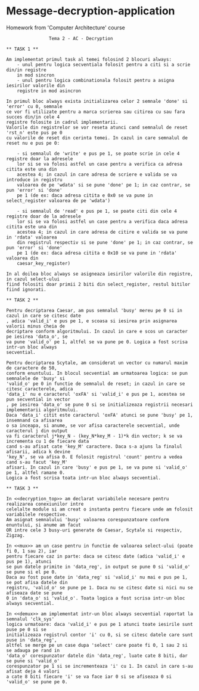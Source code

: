# Message-decryption-application

Homework from 'Computer Architecture' course

					Tema 2 - AC - Decryption

	** TASK 1 **

	Am implementat primul task al temei folosind 2 blocuri always:
		- unul pentru logica secventiala folosit pentru a citi si a scrie din/in registre
		in mod sincron
		- unul pentru logica combinationala folosit pentru a asigna iesirilor valorile din
		registre in mod asincron

	In primul bloc always exista initializarea celor 2 semnale 'done' si 'error' cu 0, semnale
	ce vor fi utilizate pentru a marca scrierea sau citirea cu sau fara succes din/in cele 4 
	registre folosite in cadrul implementarii.
	Valorile din registrelor se vor reseta atunci cand semnalul de reset 'rst_n' este pus pe 0
	cu valorile de reset din cerinta temei. In cazul in care semnalul de reset nu e pus pe 0:

		- si semnalul de 'write' e pus pe 1, se poate scrie in cele 4 registre doar la adresele
		lor si se va folosi astfel un case pentru a verifica ca adresa citita este una din 
		acestea 4; in cazul in care adresa de scriere e valida se va introduce in registru
		valoarea de pe 'wdata' si se pune 'done' pe 1; in caz contrar, se pun 'error' si 'done'
		pe 1 (de ex: daca adresa citita e 0x0 se va pune in select_register valoarea de pe 'wdata')
		
		- si semnalul de 'read' e pus pe 1, se poate citi din cele 4 registre doar de la adresele
		lor si se va folosi astfel un case pentru a verifica daca adresa citita este una din
		acestea 4; in cazul in care adresa de citire e valida se va pune in 'rdata' valoarea
		din registrul respectiv si se pune 'done' pe 1; in caz contrar, se pun 'error' si 'done'
		pe 1 (de ex: daca adresa citita e 0x10 se va pune in 'rdata' valoarea din 
		caesar_key_register)

	In al doilea bloc always se asigneaza iesirilor valorile din registre, in cazul select-ului
	fiind folositi doar primii 2 biti din select_register, restul bitilor fiind ignorati.

	** TASK 2 ** 

	Pentru decriptarea Caesar, am pus semnalul 'busy' mereu pe 0 si in cazul in care se citesc date
	, adica 'valid_i' e pus pe 1, e scoasa si iesirea prin asignarea valorii minus cheia de
	decriptare conform algoritmului. In cazul in care e scos un caracter pe iesirea 'data_o', se 
	va pune 'valid_o' pe 1, altfel se va pune pe 0. Logica a fost scrisa intr-un bloc always
	secvential.

	Pentru decriptarea Scytale, am considerat un vector cu numarul maxim de caractere de 50, 
	conform enuntului. In blocul secvential am urmatoarea logica: se pun semnalele de 'busy' si 
	'valid_o' pe 0 in functie de semnalul de reset; in cazul in care se citesc caracterele, adica
	'data_i' nu e caracterul 'oxFA' si 'valid_i' e pus pe 1, acestea se pun secvential in vector
	, pe iesirea 'data_o' se pune 0 si se initializeaza registrii necesari implementarii algoritmului.
	Daca 'data_i' citit este caracterul 'oxFA' atunci se pune 'busy' pe 1, insemnand ca afisarea
	o sa inceapa, si anume, se vor afisa caracterele secvential, unde caracterul j din output
	va fi caracterul j*key_N - (key_N*key_M - 1)*k din vector; k se va incrementa cu 1 de fiecare data	
	cand s-au afisat cate 'key_M' caractere. Daca s-a ajuns la finalul afisarii, adica k devine
	'key_N', se va afisa 0. E folosit registrul 'count' pentru a vedea cand s-au facut 'key_M' 
	afisari. In cazul in care 'busy' e pus pe 1, se va pune si 'valid_o' pe 1, altfel ramane 0.
	Logica a fost scrisa toata intr-un bloc always secvential. 

	** TASK 3 **
	
	In <<decryption_top>> am declarat variabilele necesare pentru realizarea conexiunilor intre
	celelalte module si am creat o instanta pentru fiecare unde am folosit variabilele respective.
	Am asignat semnalului 'busy' valoarea corespunzatoare conform enuntului, si anume am facut
	OR intre cele 3 busy-uri generate de Caesar, Scytale si respectiv, Zigzag.

	In <<mux>> am un case pentru in functie de valoarea select-ului (poate fi 0, 1 sau 2), iar
	pentru fiecare caz in parte: daca se citesc date (adica 'valid_i' e pus pe 1), atunci 
	se pun datele primite in 'data_reg', in output se pune 0 si 'valid_o' se pune si el pe 0.
	Daca au fost puse date in 'data_reg' si 'valid_i' nu mai e pus pe 1, se pot afisa datele din 
	registru, 'valid_o' se pune pe 1. Daca nu se citesc date si nici nu se afiseaza date se pune
	0 in 'data_o' si 'valid_o'. Toata logica a fost scrisa intr-un bloc always secvential.

	In <<demux>> am implementat intr-un bloc always secvential raportat la semnalul 'clk_sys'
	logica urmatoare: daca 'valid_i' e pus pe 1 atunci toate iesirile sunt puse pe 0 si se
	initializeaza registrul contor 'i' cu 0, si se citesc datele care sunt puse in 'data_reg',
	altfel se merge pe un case dupa 'select' care poate fi 0, 1 sau 2 si se adauga pe rand in
	'data_o' corespunzator datele din 'data_reg', luate cate 8 biti, dar se pune si 'valid_o'
	corespunzator pe 1 si se incrementeaza 'i' cu 1. In cazul in care s-au afisat deja 4 valori 
	a cate 8 biti fiecare 'i' se va face iar 0 si se afiseaza 0 si 'valid_o' se pune pe 0.
